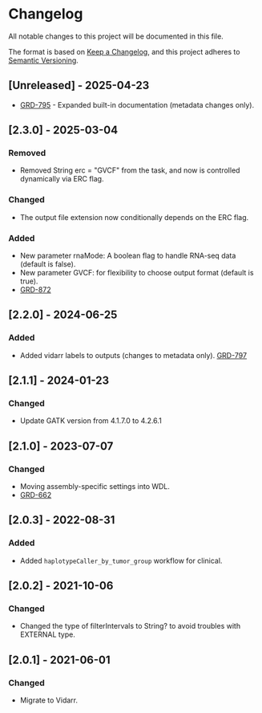# Changelog
All notable changes to this project will be documented in this file.

The format is based on [Keep a Changelog](https://keepachangelog.com/en/1.0.0/),
and this project adheres to [Semantic Versioning](https://semver.org/spec/v2.0.0.html).

## [Unreleased] - 2025-04-23
- [GRD-795](https://jira.oicr.on.ca/browse/GRD-795) - Expanded built-in documentation (metadata changes only).

## [2.3.0] - 2025-03-04
### Removed
- Removed String erc = "GVCF" from the task, and now is controlled dynamically via ERC flag.

### Changed
- The output file extension now conditionally depends on the ERC flag.

### Added
- New parameter rnaMode: A boolean flag to handle RNA-seq data (default is false).
- New parameter GVCF: for flexibility to choose output format (default is true).
- [GRD-872](https://jira.oicr.on.ca/browse/GRD-872)

## [2.2.0] - 2024-06-25
### Added
- Added vidarr labels to outputs (changes to metadata only).
[GRD-797](https://jira.oicr.on.ca/browse/GRD-797) 

## [2.1.1] - 2024-01-23
### Changed
- Update GATK version from 4.1.7.0 to 4.2.6.1

## [2.1.0] - 2023-07-07
### Changed
- Moving assembly-specific settings into WDL.
- [GRD-662](https://jira.oicr.on.ca/browse/GRD-662)

## [2.0.3] - 2022-08-31
### Added
- Added `haplotypeCaller_by_tumor_group` workflow for clinical.

## [2.0.2] - 2021-10-06
### Changed
- Changed the type of filterIntervals to String? to avoid troubles with EXTERNAL type.

## [2.0.1] - 2021-06-01
### Changed
- Migrate to Vidarr.
